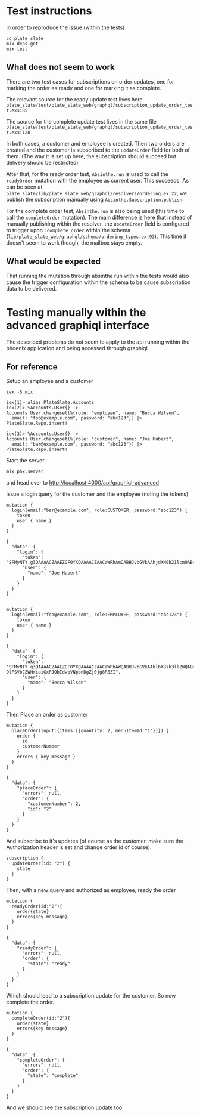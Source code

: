 # Test instructions

In order to reproduce the issue (within the tests)

~~~~
cd plate_slate
mix deps.get
mix test
~~~~


## What does not seem to work

There are two test cases for subscriptions on order updates, one for marking the
order as ready and one for marking it as complete.

The relevant source for the ready update test lives here
`plate_slate/test/plate_slate_web/graphql/subscription_update_order_test.exs:85`

The source for the complete update test lives in the same file
`plate_slate/test/plate_slate_web/graphql/subscription_update_order_test.exs:128`

In both cases, a customer and employee is created. Then two orders are created
and the customer is subscribed to the `updateOrder` field for both of them.
(The way it is set up here, the subscription should succeed but delivery should
be restricted)

After that, for the ready order test, `Absinthe.run` is used to call the
`readyOrder` mutation with the employee as current user. This succeeds. As can
be seen at `plate_slate/lib/plate_slate_web/graphql/resolvers/ordering.ex:22`,
we publish the subscription manually using `Absinthe.Subscription.publish`.

For the complete order test, `Absinthe.run` is also being used (this time to
call the `completeOrder` mutation). The main difference is here that instead
of manually publishing within the resolver, the `updateOrder` field is
configured to trigger upon `:complete_order` within the schema
(`lib/plate_slate_web/graphql/schema/ordering_types.ex:93`).
This time it doesn't seem to work though, the mailbox stays empty.


## What would be expected

That running the mutation through absinthe run within the tests would
also cause the trigger configuration within the schema to be cause
subscription data to be delivered.



# Testing manually within the advanced graphiql interface

The described problems do not seem to apply to the api running
within the phoenix application and being accessed through graphiql.

## For reference

Setup an employee and a customer
~~~~
iex -S mix

iex(1)> alias PlateSlate.Accounts
iex(2)> %Accounts.User{} |>
Accounts.User.changeset(%{role: "employee", name: "Becca Wilson",
  email: "foo@example.com", password: "abc123"}) |> PlateSlate.Repo.insert!

iex(3)> %Accounts.User{} |>
Accounts.User.changeset(%{role: "customer", name: "Joe Hubert",
  email: "bar@example.com", password: "abc123"}) |> PlateSlate.Repo.insert!
~~~~

Start the server

~~~~
mix phx.server
~~~~

and head over to <http://localhost:4000/api/graphiql-advanced>

Issue a login query for the customer and the employee (noting the tokens)
~~~~
mutation {
  login(email:"bar@example.com", role:CUSTOMER, password:"abc123") {
    token
    user { name }
  }
}

{
  "data": {
    "login": {
      "token": "SFMyNTY.g3QAAAACZAAEZGF0YXQAAAACZAACaWRhAmQABHJvbGVkAAhjdXN0b21lcmQABnNpZ25lZG4GAA3zA8VmAQ.6H3Bn5u9CfwG5FA5OdFJBBPhCH8_6y1hTEGPHYG6QQY",
      "user": {
        "name": "Joe Hubert"
      }
    }
  }
}


mutation {
  login(email:"foo@example.com", role:EMPLOYEE, password:"abc123") {
    token
    user { name }
  }
}

{
  "data": {
    "login": {
      "token": "SFMyNTY.g3QAAAACZAAEZGF0YXQAAAACZAACaWRhAWQABHJvbGVkAAhlbXBsb3llZWQABnNpZ25lZG4GAM4CBsVmAQ.w-OlFSVbCZWHriaiGxPJQbIdwpVNpbnDgZj0jg8R8ZI",
      "user": {
        "name": "Becca Wilson"
      }
    }
  }
}
~~~~

Then Place an order as customer

~~~~
mutation {
  placeOrder(input:{items:[{quantity: 2, menuItemId:"1"}]}) {
    order {
      id
      customerNumber
    }
    errors { key message }
  }
}

{
  "data": {
    "placeOrder": {
      "errors": null,
      "order": {
        "customerNumber": 2,
        "id": "2"
      }
    }
  }
}
~~~~

And subscribe to it's updates (of course as the customer, make sure the Authorization
header is set and change order id of course).

~~~~
subscription {
  updateOrder(id: "2") {
    state
  }
}
~~~~

Then, with a new query and authorized as employee, ready the order

~~~~
mutation {
  readyOrder(id:"2"){
    order{state}
    errors{key message}
  }
}

{
  "data": {
    "readyOrder": {
      "errors": null,
      "order": {
        "state": "ready"
      }
    }
  }
}
~~~~

Which should lead to a subscription update for the customer. So now complete the order.

~~~~
mutation {
  completeOrder(id:"2"){
    order{state}
    errors{key message}
  }
}

{
  "data": {
    "completeOrder": {
      "errors": null,
      "order": {
        "state": "complete"
      }
    }
  }
}
~~~~

And we should see the subscription update too.
